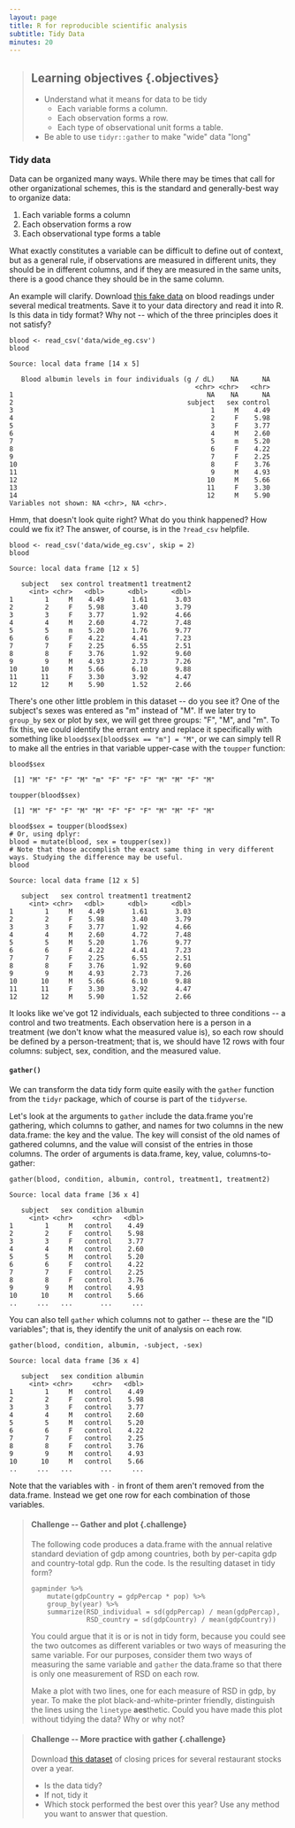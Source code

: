 ```yaml
---
layout: page
title: R for reproducible scientific analysis
subtitle: Tidy Data
minutes: 20
---
```




> ## Learning objectives {.objectives}
>
> - Understand what it means for data to be tidy
>     - Each variable forms a column.
>     - Each observation forms a row.
>     - Each type of observational unit forms a table.
> - Be able to use `tidyr::gather` to make "wide" data "long"
>

### Tidy data

Data can be organized many ways. While there may be times that call for other organizational schemes, this is the standard and generally-best way to organize data:

1. Each variable forms a column
1. Each observation forms a row
1. Each observational type forms a table

What exactly constitutes a variable can be difficult to define out of context, but as a general rule, if observations are measured in different units, they should be in different columns, and if they are measured in the same units, there is a good chance they should be in the same column.

An example will clarify. Download [this fake data](https://raw.githubusercontent.com/michaellevy/gapminder-R/gh-pages/data/wide_eg.csv) on blood readings under several medical treatments. Save it to your data directory and read it into R. Is this data in tidy format? Why not -- which of the three principles does it not satisfy?


~~~{.r}
blood <- read_csv('data/wide_eg.csv')
blood
~~~



~~~{.output}
Source: local data frame [14 x 5]

   Blood albumin levels in four individuals (g / dL)    NA      NA
                                               <chr> <chr>   <chr>
1                                                 NA    NA      NA
2                                            subject   sex control
3                                                  1     M    4.49
4                                                  2     F    5.98
5                                                  3     F    3.77
6                                                  4     M    2.60
7                                                  5     m    5.20
8                                                  6     F    4.22
9                                                  7     F    2.25
10                                                 8     F    3.76
11                                                 9     M    4.93
12                                                10     M    5.66
13                                                11     F    3.30
14                                                12     M    5.90
Variables not shown: NA <chr>, NA <chr>.

~~~

Hmm, that doesn't look quite right? What do you think happened? How could we fix it? The answer, of course, is in the `?read_csv` helpfile.


~~~{.r}
blood <- read_csv('data/wide_eg.csv', skip = 2)
blood
~~~



~~~{.output}
Source: local data frame [12 x 5]

   subject   sex control treatment1 treatment2
     <int> <chr>   <dbl>      <dbl>      <dbl>
1        1     M    4.49       1.61       3.03
2        2     F    5.98       3.40       3.79
3        3     F    3.77       1.92       4.66
4        4     M    2.60       4.72       7.48
5        5     m    5.20       1.76       9.77
6        6     F    4.22       4.41       7.23
7        7     F    2.25       6.55       2.51
8        8     F    3.76       1.92       9.60
9        9     M    4.93       2.73       7.26
10      10     M    5.66       6.10       9.88
11      11     F    3.30       3.92       4.47
12      12     M    5.90       1.52       2.66

~~~

There's one other little problem in this dataset -- do you see it? One of the subject's sexes was entered as "m" instead of "M". If we later try to `group_by` sex or plot by sex, we will get three groups: "F", "M", and "m". To fix this, we could identify the errant entry and replace it specifically with something like `blood$sex[blood$sex == "m"] = "M"`, or we can simply tell R to make all the entries in that variable upper-case with the `toupper` function:


~~~{.r}
blood$sex
~~~



~~~{.output}
 [1] "M" "F" "F" "M" "m" "F" "F" "F" "M" "M" "F" "M"

~~~



~~~{.r}
toupper(blood$sex)
~~~



~~~{.output}
 [1] "M" "F" "F" "M" "M" "F" "F" "F" "M" "M" "F" "M"

~~~



~~~{.r}
blood$sex = toupper(blood$sex)
# Or, using dplyr:
blood = mutate(blood, sex = toupper(sex))
# Note that those accomplish the exact same thing in very different ways. Studying the difference may be useful. 
blood
~~~



~~~{.output}
Source: local data frame [12 x 5]

   subject   sex control treatment1 treatment2
     <int> <chr>   <dbl>      <dbl>      <dbl>
1        1     M    4.49       1.61       3.03
2        2     F    5.98       3.40       3.79
3        3     F    3.77       1.92       4.66
4        4     M    2.60       4.72       7.48
5        5     M    5.20       1.76       9.77
6        6     F    4.22       4.41       7.23
7        7     F    2.25       6.55       2.51
8        8     F    3.76       1.92       9.60
9        9     M    4.93       2.73       7.26
10      10     M    5.66       6.10       9.88
11      11     F    3.30       3.92       4.47
12      12     M    5.90       1.52       2.66

~~~

It looks like we've got 12 individuals, each subjected to three conditions -- a control and two treatments. Each observation here is a person in a treatment (we don't know what the measured value is), so each row should be defined by a person-treatment; that is, we should have 12 rows with four columns: subject, sex, condition, and the measured value. 

#### `gather()` 

We can transform the data tidy form quite easily with the `gather` function from the `tidyr` package, which of course is part of the `tidyverse`.

Let's look at the arguments to `gather` include the data.frame you're gathering, which columns to gather, and names for two columns in the new data.frame: the key and the value. The key will consist of the old names of gathered columns, and the value will consist of the entries in those columns. The order of arguments is data.frame, key, value, columns-to-gather:


~~~{.r}
gather(blood, condition, albumin, control, treatment1, treatment2)
~~~



~~~{.output}
Source: local data frame [36 x 4]

   subject   sex condition albumin
     <int> <chr>     <chr>   <dbl>
1        1     M   control    4.49
2        2     F   control    5.98
3        3     F   control    3.77
4        4     M   control    2.60
5        5     M   control    5.20
6        6     F   control    4.22
7        7     F   control    2.25
8        8     F   control    3.76
9        9     M   control    4.93
10      10     M   control    5.66
..     ...   ...       ...     ...

~~~

You can also tell `gather` which columns not to gather -- these are the "ID variables"; that is, they identify the unit of analysis on each row.


~~~{.r}
gather(blood, condition, albumin, -subject, -sex)
~~~



~~~{.output}
Source: local data frame [36 x 4]

   subject   sex condition albumin
     <int> <chr>     <chr>   <dbl>
1        1     M   control    4.49
2        2     F   control    5.98
3        3     F   control    3.77
4        4     M   control    2.60
5        5     M   control    5.20
6        6     F   control    4.22
7        7     F   control    2.25
8        8     F   control    3.76
9        9     M   control    4.93
10      10     M   control    5.66
..     ...   ...       ...     ...

~~~

Note that the variables with `-` in front of them aren't removed from the data.frame. Instead we get one row for each combination of those variables.

> #### Challenge -- Gather and plot {.challenge}
>
> The following code produces a data.frame with the annual relative standard deviation of gdp among countries, both by per-capita gdp and country-total gdp. Run the code. Is the resulting dataset in tidy form? 
> 
> ```
> gapminder %>%
>     mutate(gdpCountry = gdpPercap * pop) %>%
>     group_by(year) %>%
>     summarize(RSD_individual = sd(gdpPercap) / mean(gdpPercap),
>               RSD_country = sd(gdpCountry) / mean(gdpCountry))
> ```
>
> You could argue that it is or is not in tidy form, because you could see the two outcomes as different variables or two ways of measuring the same variable. For our purposes, consider them two ways of measuring the same variable and `gather` the data.frame so that there is only one measurement of RSD on each row.
> 
> Make a plot with two lines, one for each measure of RSD in gdp, by year. To make the plot black-and-white-printer friendly, distinguish the lines using the `linetype` **aes**thetic. Could you have made this plot without tidying the data? Why or why not?
>


> #### Challenge -- More practice with gather {.challenge}
>
> Download [this dataset](https://raw.githubusercontent.com/michaellevy/gapminder-R/gh-pages/data/stocks.tsv) of closing prices for several restaurant stocks over a year.
>
> - Is the data tidy?  
> - If not, tidy it
> - Which stock performed the best over this year? Use any method you want to answer that question.
>
